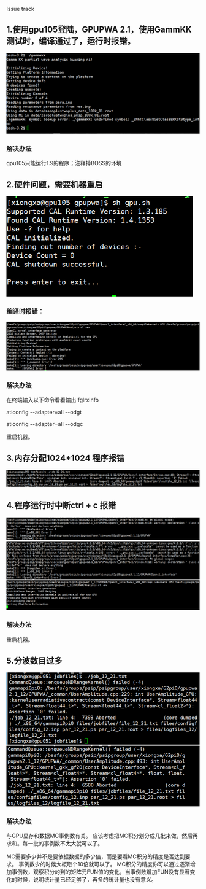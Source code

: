 Issue track 
## 1.使用gpu105登陆，GPUPWA 2.1，使用GammKK测试时，编译通过了，运行时报错。
![](1.png)
### 解决办法
gpu105只能运行1.9的程序；注释掉BOSS的环境

## 2.硬件问题，需要机器重启
![](2.png)

### 编译时报错：
![](2_2.png)
### 解决办法
在终端输入以下命令看看输出
fglrxinfo

aticonfig --adapter=all --odgt

aticonfig --adapter=all --odgc

重启机器。

##  3.内存分配1024*1024 程序报错
![](3.png)

## 4.程序运行时中断ctrl + c 报错
![](4.png)
![](4_2.png)
![](4_3.png)
### 解决办法
重启机器。

## 5.分波数目过多
![](5.png)
![](5_2.png)
### 解决办法
与GPU显存和数据MC事例数有关。
应该考虑把MC积分划分成几批来做，然后再求和。每一批的事例数不太大就可以了。

MC需要多少并不是要依据数据的多少倍，而是要看MC积分的精度是否达到要求。
事例数少的时候大概取个10倍就可以了。
MC积分的精度你可以通过逐渐增加事例数，观察积分的到的矩阵元FUN值的变化，当事例数增加FUN没有显著变化的时候，说明统计量已经足够了，再多的统计量也没有意义。
